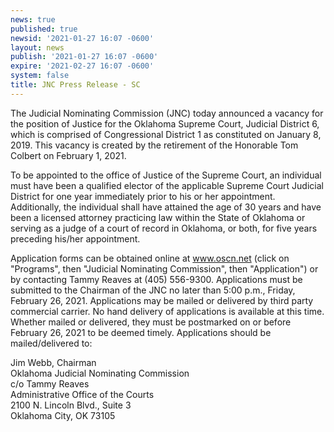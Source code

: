 ```yaml
---
news: true
published: true
newsid: '2021-01-27 16:07 -0600'
layout: news
publish: '2021-01-27 16:07 -0600'
expire: '2021-02-27 16:07 -0600'
system: false
title: JNC Press Release - SC
---
```

The Judicial Nominating Commission (JNC) today announced a vacancy for the position of Justice for the Oklahoma Supreme Court, Judicial District 6, which is comprised of Congressional District 1 as constituted on January 8, 2019.  This vacancy is created by the retirement of the Honorable Tom Colbert on February 1, 2021.

To be appointed to the office of Justice of the Supreme Court, an individual must have been a qualified elector of the applicable Supreme Court Judicial District for one year immediately prior to his or her appointment.  Additionally, the individual shall have attained the age of 30 years and have been a licensed attorney practicing law within the State of Oklahoma or serving as a judge of a court of record in Oklahoma, or both, for five years preceding his/her appointment.

Application forms can be obtained online at www.oscn.net (click on "Programs", then "Judicial Nominating Commission", then "Application") or by contacting Tammy Reaves at (405) 556-9300. Applications must be submitted to the Chairman of the JNC no later than 5:00 p.m., Friday, February 26, 2021.  Applications may be mailed or delivered by third party commercial carrier.  No hand delivery of applications is available at this time.  Whether mailed or delivered, they must be postmarked on or before February 26, 2021 to be deemed timely.  Applications should be mailed/delivered to:  

Jim Webb, Chairman  
Oklahoma Judicial Nominating Commission  
c/o Tammy Reaves  
Administrative Office of the Courts  
2100 N. Lincoln Blvd., Suite 3  
Oklahoma City, OK 73105
